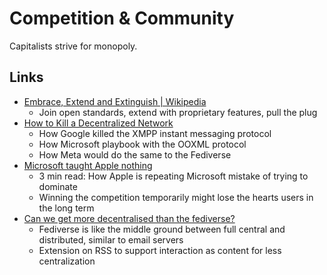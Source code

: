 # Competition & Community

Capitalists strive for monopoly.

## Links

- [Embrace, Extend and Extinguish | Wikipedia](https://en.wikipedia.org/wiki/Embrace,_extend,_and_extinguish)
  - Join open standards, extend with proprietary features, pull the plug
- [How to Kill a Decentralized Network](https://ploum.net/2023-06-23-how-to-kill-decentralised-networks.html)
  - How Google killed the XMPP instant messaging protocol
  - How Microsoft playbook with the OOXML protocol
  - How Meta would do the same to the Fediverse
- [Microsoft taught Apple nothing](https://world.hey.com/dhh/microsoft-taught-apple-nothing-592d398d)
  - 3 min read: How Apple is repeating Microsoft mistake of trying to dominate
  - Winning the competition temporarily might lose the hearts users in the long
    term
- [Can we get more decentralised than the fediverse?](https://gist.github.com/loreanvictor/bddd8824c744024d338e935bd7e96707)
  - Fediverse is like the middle ground between full central and distributed,
    similar to email servers
  - Extension on RSS to support interaction as content for less centralization
